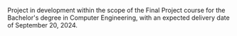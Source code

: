 Project in development within the scope of the Final Project course for the Bachelor's degree in Computer Engineering, with an expected delivery date of September 20, 2024.
